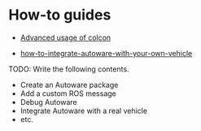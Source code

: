 # How-to guides

- [Advanced usage of colcon](advanced-usage-of-colcon.md)

- [how-to-integrate-autoware-with-your-own-vehicle](how-to-integrate-autoware-with-your-own-vehicle.md) 

TODO: Write the following contents.

- Create an Autoware package
- Add a custom ROS message
- Debug Autoware
- Integrate Autoware with a real vehicle
- etc.
